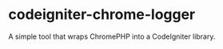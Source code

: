 codeigniter-chrome-logger
=========================

A simple tool that wraps ChromePHP into a CodeIgniter library.
